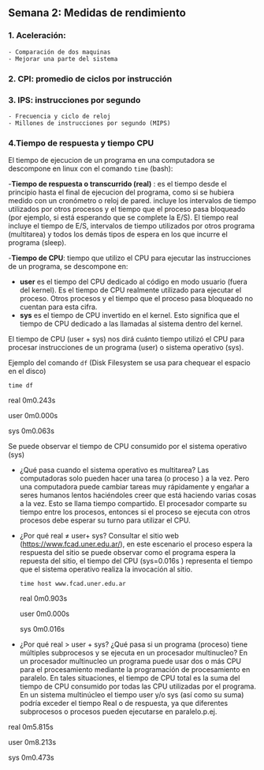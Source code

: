 ##  Semana 2: Medidas de rendimiento

### 1. Aceleración: 
    - Comparación de dos maquinas
    - Mejorar una parte del sistema
	
### 2. CPI: promedio de ciclos por instrucción

### 3. IPS: instrucciones por segundo
    - Frecuencia y ciclo de reloj
    - Millones de instrucciones por segundo (MIPS)
	
### 4.Tiempo de respuesta y tiempo CPU

El tiempo de ejecucion de un programa en una computadora se descompone en linux con el comando ```time``` (bash):

-**Tiempo de respuesta o transcurrido (real)** : es el tiempo desde el principio hasta el final de ejecucion del programa, 
	  como si se hubiera medido con un cronómetro o reloj de pared. 
         incluye los intervalos de tiempo utilizados por otros procesos y 
	  el tiempo que el proceso pasa bloqueado (por ejemplo, si está esperando que se complete la E/S).
	  El tiempo real incluye el tiempo de E/S, intervalos de tiempo utilizados por otros programa (multitarea) 
	  y todos los demás tipos de espera en los que incurre el programa (sleep).
	
-**Tiempo de CPU**: tiempo que utilizo el CPU para ejecutar las instrucciones de un programa, se descompone en:

- **user** es el tiempo del CPU dedicado al código en modo usuario (fuera del kernel).
	  Es el tiempo de CPU realmente utilizado para ejecutar el proceso. 
	  Otros procesos y el tiempo que el proceso pasa bloqueado no cuentan para esta cifra.
- **sys** es el tiempo de CPU invertido en el kernel. 
	  Esto significa que el tiempo de CPU dedicado a las llamadas al sistema dentro del kernel.
			
El tiempo de CPU (user + sys) nos dirá cuánto tiempo utilizó el CPU para procesar 
instrucciones de un programa (user) o sistema operativo (sys).
		
Ejemplo del comando ```df``` (Disk Filesystem se usa para chequear el espacio en el disco) 

```time df```

real    0m0.243s

user    0m0.000s

sys     0m0.063s

Se puede observar el tiempo de CPU consumido por el sistema operativo (sys)

- ¿Qué pasa cuando el sistema operativo es multitarea?
Las computadoras solo pueden hacer una tarea (o proceso ) a la vez. Pero una computadora puede cambiar tareas muy rápidamente y engañar a seres humanos lentos haciéndoles creer que está haciendo varias cosas a la vez. Esto se llama tiempo compartido.
El procesador comparte su tiempo entre los procesos, entonces si el proceso se ejecuta con otros procesos debe esperar su turno para utilizar el CPU.

- ¿Por qué real ≠ user+ sys?
   Consultar el sitio web (https://www.fcad.uner.edu.ar/), en este escenario el proceso espera la respuesta del sitio
   se puede observar como el programa espera la repuesta del sitio, el tiempo del CPU (sys=0.016s ) representa el tiempo
   que el sistema operativo realiza la invocación al sitio.
   
   ```time host www.fcad.uner.edu.ar```
   
   real    0m0.903s
   
   user    0m0.000s
   
   sys     0m0.016s
   

- ¿Por qué real > user + sys? ¿Qué pasa si un programa (proceso) tiene múltiples subprocesos y se ejecuta en un procesador multinucleo?
En un procesador multinucleo un programa puede usar dos o más CPU para el procesamiento mediante la programación de procesamiento en paralelo.
En tales situaciones, el tiempo de CPU total es la suma del tiempo de CPU consumido por todas las CPU utilizadas por el programa.
En un sistema multinúcleo el tiempo user y/o sys (así como su suma) podría exceder el tiempo Real o de respuesta, 
ya que diferentes subprocesos o procesos pueden ejecutarse en paralelo.p.ej.

real    0m5.815s

user    0m8.213s

sys     0m0.473s




